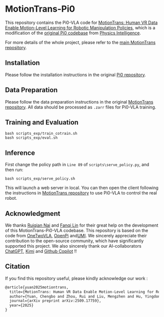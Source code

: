 # MotionTrans-Pi0

This repository contains the Pi0-VLA code for [MotionTrans: Human VR Data Enable Motion-Level Learning for Robotic Manipulation Policies](https://github.com/michaelyuancb/motiontrans), which is a modification of the [original Pi0 codebase](https://github.com/Physical-Intelligence/openpi) from [Physics Intelligence](https://www.physicalintelligence.company/).

For more details of the whole project, please refer to the [main MotionTrans repository](https://github.com/michaelyuancb/motiontrans).

## Installation

Please follow the installation instructions in the original [Pi0 repository](https://github.com/Physical-Intelligence/openpi). 

## Data Preparation

Please follow the data preparation instructions in the original [MotionTrans repository](https://github.com/michaelyuancb/motiontrans). All data should be processed as `.zarr` files for Pi0-VLA training.

## Training and Evaluation

```
bash scripts_exp/train_cotrain.sh
bash scripts_exp/eval.sh
```

## Inference

First change the policy path in `Line 89` of `scripts\serve_policy.py`, and then run:
```
bash scripts_exp/serve_policy.sh
```
This will launch a web server in local. You can then open the client following the instructions in [MotionTrans repository](https://github.com/michaelyuancb/motiontrans) to use Pi0-VLA to control the real robot. 


## Acknowledgment

We thanks [Ruiqian Nai](https://richard-coder-nai.github.io/) and [Fanqi Lin](https://fanqi-lin.github.io/) for their great help on the development of this MotionTrans-Pi0-VLA codebase. This repository is based on the code from [OneTwoVLA](https://github.com/Fanqi-Lin/OneTwoVLA), [OpenPi](https://github.com/Physical-Intelligence/openpi) and[UMI](https://github.com/real-stanford/universal_manipulation_interface). We sincerely appreciate their contribution to the open-source community, which have significantly supported this project. We also sincerely thank our AI-collaborators [ChatGPT](https://openai.com/chatgpt), [Kimi](https://www.kimi.com/) and [Github Copilot](https://github.com/features/copilot) !!

## Citation

If you find this repository useful, please kindly acknowledge our work <span id="jump">:</span>
```tex
@article{yuan2025motiontrans,
  title={MotionTrans: Human VR Data Enable Motion-Level Learning for Robotic Manipulation Policies},
  author={Yuan, Chengbo and Zhou, Rui and Liu, Mengzhen and Hu, Yingdong and Wang, Shengjie and Yi, Li and Wen, Chuan and Zhang, Shanghang and Gao, Yang},
  journal={arXiv preprint arXiv:2509.17759},
  year={2025}
}
```

